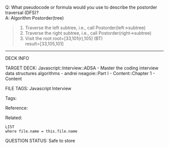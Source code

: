 Q: What pseudocode or formula would you use to describe the postorder traversal (DFS)?  
A: Algorithm Postorder(tree)
> 1. Traverse the left subtree, i.e., call Postorder(left->subtree)
> 2. Traverse the right subtree, i.e., call Postorder(right->subtree)
> 3. Visit the root
root=[33,101(r),105] (BT)  
result=[33,105,101]
<!--ID: 1690377272097-->

---

DECK INFO

TARGET DECK: Javascript::Interview::ADSA - Master the coding interview data structures algorithms - andrei neagoie::Part I - Content::Chapter 1 - Content

FILE TAGS: Javascript Interview

Tags:

Reference:

Related:

```dataview
LIST
where file.name = this.file.name
```

QUESTION STATUS: Safe to store